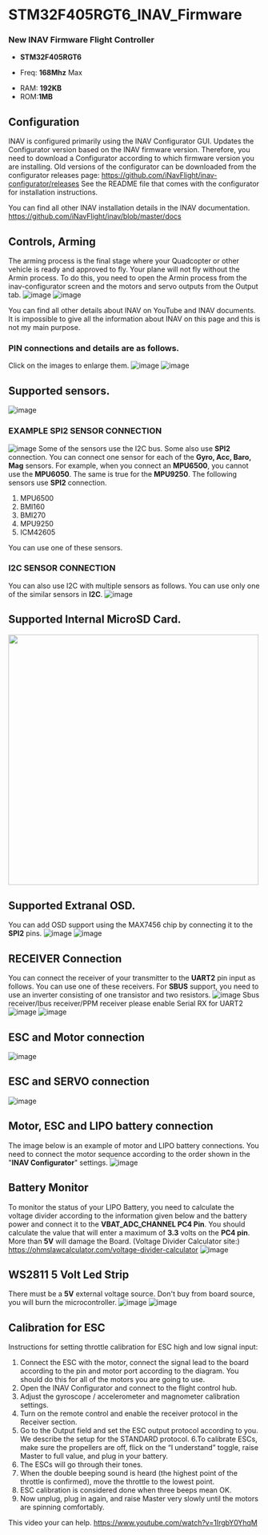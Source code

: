 # STM32F405RGT6_INAV_Firmware
### New INAV Firmware Flight Controller

- **STM32F405RGT6**
* Freq: **168Mhz** Max
+ RAM: **192KB**
+ ROM:**1MB**

## Configuration
INAV is configured primarily using the INAV Configurator GUI. Updates the Configurator version based on the INAV firmware version. Therefore, you need to download a Configurator according to which firmware version you are installing.
Old versions of the configurator can be downloaded from the configurator releases page: https://github.com/iNavFlight/inav-configurator/releases See the README file that comes with the configurator for installation instructions.

You can find all other INAV installation details in the INAV documentation. https://github.com/iNavFlight/inav/blob/master/docs

## Controls, Arming
The arming process is the final stage where your Quadcopter or other vehicle is ready and approved to fly. Your plane will not fly without the Armin process. To do this, you need to open the Armin process from the inav-configurator screen and the motors and servo outputs from the Output tab.
![image](https://github.com/rizacelik/STM32F405RGT6_INAV_Firmware/assets/19993109/9557f82e-5995-4dfc-9ff6-243a6ba72abd)
![image](https://github.com/rizacelik/STM32F405RGT6_INAV_Firmware/assets/19993109/28b14726-3950-413b-bcc6-b66d81c46a54)

You can find all other details about INAV on YouTube and INAV documents. It is impossible to give all the information about INAV on this page and this is not my main purpose.

### PIN connections and details are as follows.
Click on the images to enlarge them.
![image](https://github.com/rizacelik/STM32F405RGT6_INAV_Firmware/assets/19993109/8b158306-fe40-47d3-8212-c4da3251167f)
![image](https://user-images.githubusercontent.com/19993109/139479938-a1166d41-17c8-41a2-8903-195406ecd020.png)
## Supported sensors.
![image](https://github.com/rizacelik/STM32F405RGT6_INAV_Firmware/assets/19993109/bed3cf62-04a1-4222-a3a9-800b1fce4415)

### EXAMPLE SPI2 SENSOR CONNECTION
![image](https://github.com/rizacelik/STM32F405RGT6_INAV_Firmware/assets/19993109/97d98a0b-d53f-4c34-996b-af6201dd0c49)
Some of the sensors use the I2C bus. Some also use **SPI2** connection. You can connect one sensor for each of the **Gyro, Acc, Baro, Mag** sensors. For example, when you connect an **MPU6500**, you cannot use the **MPU6050**. The same is true for the **MPU9250**.
The following sensors use **SPI2** connection.

1. MPU6500
2. BMI160
3. BMI270
4. MPU9250
5. ICM42605

You can use one of these sensors.

### I2C SENSOR CONNECTION
You can also use I2C with multiple sensors as follows. You can use only one of the similar sensors in **I2C**.
![image](https://github.com/rizacelik/STM32F405RGT6_INAV_Firmware/assets/19993109/ac09a49e-9fc3-4ae5-a6f5-f20ebfd3a4a2)

## Supported Internal MicroSD Card.
<img src="https://github.com/rizacelik/STM32F405RGT6_INAV_Firmware/assets/19993109/e5053b6d-17c9-4ab2-8886-04f93c5f4f85" width=500>

## Supported Extranal OSD.
You can add OSD support using the MAX7456 chip by connecting it to the **SPI2** pins.
![image](https://github.com/rizacelik/STM32F405RGT6_INAV_Firmware/assets/19993109/afa11087-5c00-4333-ad9e-c2061f642d7f)
![image](https://user-images.githubusercontent.com/19993109/244860476-c9fdb76d-98cc-43ad-b9f8-2bcff9c55686.png)

## RECEIVER Connection
You can connect the receiver of your transmitter to the **UART2** pin input as follows. You can use one of these receivers. For **SBUS** support, you need to use an inverter consisting of one transistor and two resistors.
![image](https://github.com/rizacelik/STM32F405RGT6_INAV_Firmware/assets/19993109/473560cd-c581-4171-b584-23862973cc90)
Sbus receiver/Ibus receiver/PPM receiver please enable Serial RX for UART2
![image](https://github.com/rizacelik/STM32F405RGT6_INAV_Firmware/assets/19993109/088e2549-afc5-4bed-8855-0ac417a4b6a6)
![image](https://github.com/rizacelik/STM32F405RGT6_INAV_Firmware/assets/19993109/10456b63-348f-4c40-b3e1-2a5eda073574)

## ESC and Motor connection
![image](https://github.com/rizacelik/STM32F405RGT6_INAV_Firmware/assets/19993109/ca864895-37bf-425a-a290-dbeaacf6d94f)

## ESC and SERVO connection
![image](https://github.com/rizacelik/STM32F405RGT6_INAV_Firmware/assets/19993109/a077e15a-7ba4-4781-8f35-a77e73413485)

## Motor, ESC and LIPO battery connection
The image below is an example of motor and LIPO battery connections. You need to connect the motor sequence according to the order shown in the "**INAV Configurator**" settings.
![image](https://github.com/rizacelik/STM32F405RGT6_INAV_Firmware/assets/19993109/5203489a-7b2a-4838-9423-fe9953658346)

## Battery Monitor
To monitor the status of your LIPO Battery, you need to calculate the voltage divider according to the information given below and the battery power and connect it to the **VBAT_ADC_CHANNEL PC4 Pin**.
You should calculate the value that will enter a maximum of **3.3** volts on the **PC4 pin**. More than **5V** will damage the Board.
(Voltage Divider Calculator site:) https://ohmslawcalculator.com/voltage-divider-calculator
![image](https://github.com/rizacelik/STM32F405RGT6_INAV_Firmware/assets/19993109/dbcd79ea-f3c2-4bb4-bee8-40f421e3a5a7)

## WS2811 5 Volt Led Strip
There must be a **5V** external voltage source. Don't buy from board source, you will burn the microcontroller.
![image](https://github.com/rizacelik/STM32F405RGT6_INAV_Firmware/assets/19993109/dfc2aa2c-cffe-4907-b29c-371563d3ef6a)
![image](https://user-images.githubusercontent.com/19993109/271059652-01d31dc0-9265-437c-8cec-c1dc0161a9a5.png)

## Calibration for ESC
Instructions for setting throttle calibration for ESC high and low signal input:
1. Connect the ESC with the motor, connect the signal lead to the board according to the pin and motor port according to the diagram. You should do this for all of the motors you are going to use.
2. Open the INAV Configurator and connect to the flight control hub.
3. Adjust the gyroscope / accelerometer and magnometer calibration settings.
4. Turn on the remote control and enable the receiver protocol in the Receiver section. 
5. Go to the Output field and set the ESC output protocol according to you. We describe the setup for the STANDARD protocol.
6.To calibrate ESCs, make sure the propellers are off, flick on the “I understand” toggle, raise Master to full value, and plug in your battery.
7. The ESCs will go through their tones.
8. When the double beeping sound is heard (the highest point of the throttle is confirmed), move the throttle to the lowest point.
9. ESC calibration is considered done when three beeps mean OK.
10. Now unplug, plug in again, and raise Master very slowly until the motors are spinning comfortably.

This video your can help. https://www.youtube.com/watch?v=1IrgbY0YhqM








